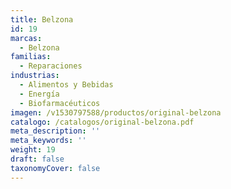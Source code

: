 ```yaml
---
title: Belzona
id: 19
marcas:
  - Belzona
familias:
  - Reparaciones
industrias:
  - Alimentos y Bebidas
  - Energía
  - Biofarmacéuticos
imagen: /v1530797588/productos/original-belzona
catalogo: /catalogos/original-belzona.pdf
meta_description: ''
meta_keywords: ''
weight: 19
draft: false
taxonomyCover: false
---
```



